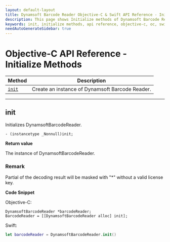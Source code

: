 ```yaml
---
layout: default-layout
title: Dynamsoft Barcode Reader Objective-C & Swift API Reference - Initialize Methods
description: This page shows Initialize methods of Dynamsoft Barcode Reader for iOS SDK.
keywords: init, initialize methods, api reference, objective-c, oc, swift
needAutoGenerateSidebar: true
---
```



# Objective-C API Reference - Initialize Methods

  | Method               | Description |
  |----------------------|-------------|
  | [`init`](#init) | Create an instance of Dynamsoft Barcode Reader. |
  
  ---
  

## init

Initializes DynamsoftBarcodeReader.

```objc
- (instancetype _Nonnull)init;
```

**Return value**

The instance of DynamsoftBarcodeReader.

### Remark

Partial of the decoding result will be masked with "*" without a valid license key.

**Code Snippet**

Objective-C:

```objc
DynamsoftBarcodeReader *barcodeReader;
BarcodeReader = [[DynamsoftBarcodeReader alloc] init];
```
Swift:

```Swift
let barcodeReader = DynamsoftBarcodeReader.init()
```


